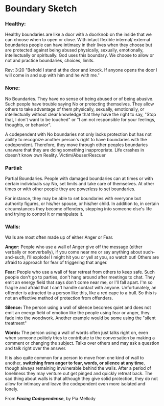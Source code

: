 # Boundary Sketch
### Healthy:
Healthy boundaries are like a door with a doorknob on the inside that
we can choose when to open or close. With intact flexible internal/ external
boundaries people can have intimacy in their lives when they choose but are
protected against being abused physically, sexually, emotionally, intellectually
or spiritually. God uses this boundary. We choose to allow or not and practice
boundaries, choices, limits.

Rev: 3:20 "Behold I stand at the door and knock. If anyone opens the door I will come in and sup
with him and he with me."

### None:
No Boundaries. They have no sense of being abused or of being abusive.
Such people have trouble saying No or protecting themselves.
They allow others to take advantage of them physically, sexually, emotionally, or intellectually
without clear knowledge that they have the right to say, "Stop that, I don't want to be touched" or
"I am not responsible for your feelings, thoughts, or behavior".

A codependent with No boundaries not only lacks protection but has not ability to recognize
another person's right to have boundaries with the codependent. Therefore, they
move through other peoples boundaries unaware that they are doing something inappropriate.
Life crashes in doesn't know own Reality. Victim/Abuser/Rescuer

### Partial:
Partial Boundaries. People with damaged boundaries can at times or with certain individuals say No, 
set limits and take care of themselves. At other times or with other people they are powerless to set boundaries.

For instance, they may be able to set boundaries with everyone but authority figures, or his/her spouse, or
his/her child. In addition to, in certain circumstances they become offenders, stepping into someone else's
life and trying to control it or manipulate it.

### Walls:
Walls are most often made up of either Anger or Fear.

**Anger:** People who use a wall of Anger give off the message (either verbally or nonverbally), if you
come near me or say anything about such-and-such, I'll explode! I might hit you or yell at you, so watch out!
Others are afraid to approach for fear of triggering that anger.

**Fear:** People who use a wall of fear retreat from others to keep safe. Such people don't go to parties,
don't hang around after meetings to chat. They emit an energy field that says don't come near me, or I'll fall apart.
I'm so fragile and afraid that I can't handle contact with anyone. Unfortunately, an offender is attracted to a
person like this, like a red cape to a bull. So this is not an effective method of protection from offenders.

**Silence:** The person using a wall of silence becomes quiet and does not emit an energy field of emotion like 
the people using fear or anger, they fade into the woodwork. Another example would be some using the "silent treatment"

**Words:** The person using a wall of words often just talks right on, even when someone politely tries to contribute 
to the conversation by making a comment or changing the subject. Talks over others and may ask a question and talk
right over the answer.

It is also quite common for a person to move from one kind of wall to another, **switching from anger to fear, words,
or silence at any time**, though always remaining invulnerable behind the walls. After a period of loneliness they may
venture out get pinged and quickly retreat back. The sad thing about walls is that although they give
solid protection, they do not allow for intimacy and leave the codependent even more isolated and lonely.

From **_Facing Codependense_**, by Pia Mellody
